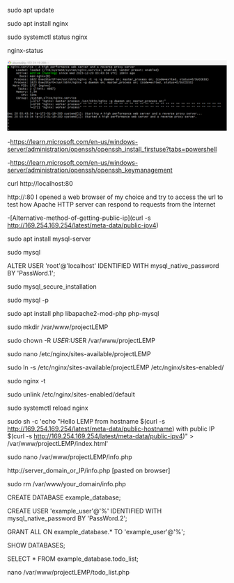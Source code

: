sudo apt update

sudo apt install nginx

sudo systemctl status nginx

nginx-status

![Alt text](nginx.png)

-https://learn.microsoft.com/en-us/windows-server/administration/openssh/openssh_install_firstuse?tabs=powershell

-https://learn.microsoft.com/en-us/windows-server/administration/openssh/openssh_keymanagement

curl http://localhost:80

http://<Public-IP-Address>:80 I opened a web browser of my choice and try to access the url to test how Apache HTTP server can respond to requests from the Internet

-[Alternative-method-of-getting-public-ip](curl -s http://169.254.169.254/latest/meta-data/public-ipv4)

sudo apt install mysql-server

sudo mysql

ALTER USER 'root'@'localhost' IDENTIFIED WITH mysql_native_password BY 'PassWord.1';

sudo mysql_secure_installation

sudo mysql -p

sudo apt install php libapache2-mod-php php-mysql

sudo mkdir /var/www/projectLEMP

sudo chown -R $USER:$USER /var/www/projectLEMP

sudo nano /etc/nginx/sites-available/projectLEMP

sudo ln -s /etc/nginx/sites-available/projectLEMP /etc/nginx/sites-enabled/

sudo nginx -t

sudo unlink /etc/nginx/sites-enabled/default

sudo systemctl reload nginx

sudo sh -c 'echo "Hello LEMP from hostname $(curl -s http://169.254.169.254/latest/meta-data/public-hostname) with public IP $(curl -s http://169.254.169.254/latest/meta-data/public-ipv4)" > /var/www/projectLEMP/index.html'

sudo nano /var/www/projectLEMP/info.php

http://server_domain_or_IP/info.php [pasted on browser]

sudo rm /var/www/your_domain/info.php

CREATE DATABASE example_database;

CREATE USER 'example_user'@'%' IDENTIFIED WITH mysql_native_password BY 'PassWord.2';

GRANT ALL ON example_database.* TO 'example_user'@'%';

SHOW DATABASES;

SELECT * FROM example_database.todo_list;

nano /var/www/projectLEMP/todo_list.php